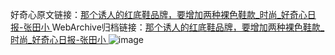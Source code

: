 好奇心原文链接：[那个诱人的红底鞋品牌，要增加两种裸色鞋款_时尚_好奇心日报-张田小 ](https://www.qdaily.com/articles/11725.html)
WebArchive归档链接：[那个诱人的红底鞋品牌，要增加两种裸色鞋款_时尚_好奇心日报-张田小 ](http://web.archive.org/web/20171021121948/http://www.qdaily.com:80/articles/11725.html)
![image](http://ww3.sinaimg.cn/large/007d5XDply1g3waies8b1j30u032j1kx)